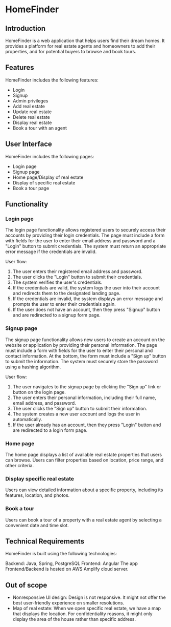 # HomeFinder

## Introduction

HomeFinder is a web application that helps users find their dream homes. It provides a platform for real estate agents and homeowners to add their properties, and for potential buyers to browse and book tours.

## Features

HomeFinder includes the following features:

-   Login
-   Signup
-   Admin privileges
-   Add real estate
-   Update real estate
-   Delete real estate
-   Display real estate
-   Book a tour with an agent

## User Interface

HomeFinder includes the following pages:

-   Login page
-   Signup page
-   Home page/Display of real estate
-   Display of specific real estate
-   Book a tour page

## Functionality

### Login page

The login page functionality allows registered users to securely access their accounts by providing their login credentials. The page must include a form with fields for the user to enter their email address and password and a "Login" button to submit credentials. The system must return an appropriate error message if the credentials are invalid.

User flow:

1.  The user enters their registered email address and password.
2.  The user clicks the "Login" button to submit their credentials.
3.  The system verifies the user's credentials.
4.  If the credentials are valid, the system logs the user into their account and redirects them to the designated landing page.
5.  If the credentials are invalid, the system displays an error message and prompts the user to enter their credentials again.
6.  If the user does not have an account, then they press "Signup" button and are redirected to a signup form page.

### Signup page

The signup page functionality allows new users to create an account on the website or application by providing their personal information. The page must include a form with fields for the user to enter their personal and contact information. At the bottom, the form must include a "Sign up" button to submit the information. The system must securely store the password using a hashing algorithm.

User flow:

1.  The user navigates to the signup page by clicking the "Sign up" link or button on the login page.
2.  The user enters their personal information, including their full name, email address, and password.
3.  The user clicks the "Sign up" button to submit their information.
4.  The system creates a new user account and logs the user in automatically.
5.  If the user already has an account, then they press "Login" button and are redirected to a login form page.

### Home page

The home page displays a list of available real estate properties that users can browse. Users can filter properties based on location, price range, and other criteria.

### Display specific real estate

Users can view detailed information about a specific property, including its features, location, and photos.

### Book a tour

Users can book a tour of a property with a real estate agent by selecting a convenient date and time slot.

## Technical Requirements

HomeFinder is built using the following technologies:

Backend: Java, Spring, PostgreSQL 
Frontend: Angular 
The app Frontend/Backend is hosted on AWS Amplify cloud server.



## Out of scope

-   Nonresponsive UI design: Design is not responsive. It might not offer the best user-friendly experience on smaller resolutions.
-   Map of real estate: When we open specific real estate, we have a map that displays the location. For confidentiality reasons, it might only display the area of the house rather than specific address.
